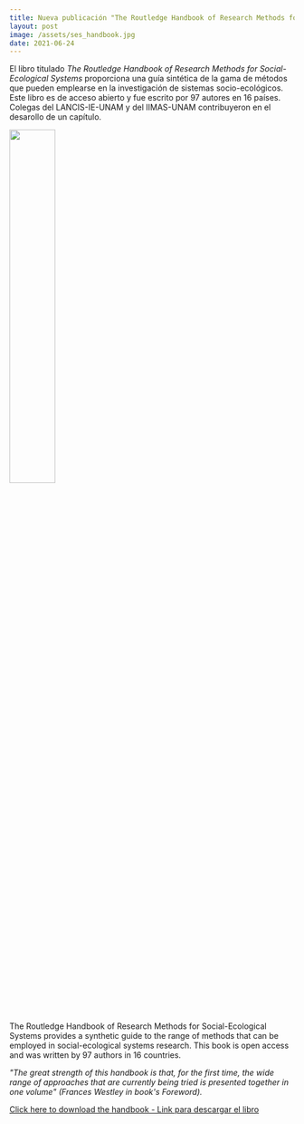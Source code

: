 ```yaml
---
title: Nueva publicación "The Routledge Handbook of Research Methods for Social-Ecological Systems"
layout: post
image: /assets/ses_handbook.jpg
date: 2021-06-24
---
```


El libro titulado _The Routledge Handbook of Research Methods for Social-Ecological Systems_ proporciona una guía sintética de la gama de métodos que pueden emplearse en la investigación de sistemas socio-ecológicos. Este libro es de acceso abierto y fue escrito por 97 autores en 16 países. Colegas del LANCIS-IE-UNAM y del IIMAS-UNAM contribuyeron en el desarollo de un capítulo.


<img src="/assets/ses_handbook.jpg" width="40%" />

The Routledge Handbook of Research Methods for Social-Ecological
Systems provides a synthetic guide to the range of methods that can be
employed in social-ecological systems research. 
This book is open access and was written by 97 authors in 16 countries.

_"The great strength of this handbook is that, for the first time, the
wide range of approaches that are currently being tried is presented
together in one volume" (Frances Westley in book's Foreword)._


[Click here to download the handbook - Link para descargar el libro](https://doi.org/10.4324/9781003021339)
